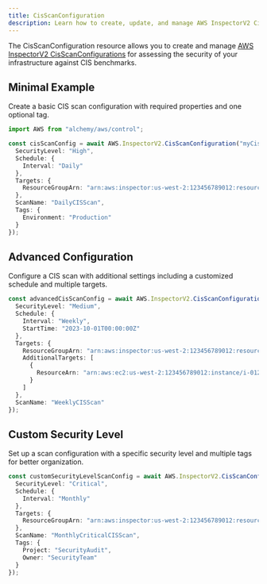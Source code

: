 ```yaml
---
title: CisScanConfiguration
description: Learn how to create, update, and manage AWS InspectorV2 CisScanConfigurations using Alchemy Cloud Control.
---
```



The CisScanConfiguration resource allows you to create and manage [AWS InspectorV2 CisScanConfigurations](https://docs.aws.amazon.com/inspectorv2/latest/userguide/) for assessing the security of your infrastructure against CIS benchmarks.

## Minimal Example

Create a basic CIS scan configuration with required properties and one optional tag.

```ts
import AWS from "alchemy/aws/control";

const cisScanConfig = await AWS.InspectorV2.CisScanConfiguration("myCisScanConfig", {
  SecurityLevel: "High",
  Schedule: {
    Interval: "Daily"
  },
  Targets: {
    ResourceGroupArn: "arn:aws:inspector:us-west-2:123456789012:resourcegroup/my-resource-group"
  },
  ScanName: "DailyCISScan",
  Tags: {
    Environment: "Production"
  }
});
```

## Advanced Configuration

Configure a CIS scan with additional settings including a customized schedule and multiple targets.

```ts
const advancedCisScanConfig = await AWS.InspectorV2.CisScanConfiguration("advancedCisScanConfig", {
  SecurityLevel: "Medium",
  Schedule: {
    Interval: "Weekly",
    StartTime: "2023-10-01T00:00:00Z"
  },
  Targets: {
    ResourceGroupArn: "arn:aws:inspector:us-west-2:123456789012:resourcegroup/my-resource-group",
    AdditionalTargets: [
      {
        ResourceArn: "arn:aws:ec2:us-west-2:123456789012:instance/i-0123456789abcdef0"
      }
    ]
  },
  ScanName: "WeeklyCISScan"
});
```

## Custom Security Level

Set up a scan configuration with a specific security level and multiple tags for better organization.

```ts
const customSecurityLevelScanConfig = await AWS.InspectorV2.CisScanConfiguration("customSecurityLevelScanConfig", {
  SecurityLevel: "Critical",
  Schedule: {
    Interval: "Monthly"
  },
  Targets: {
    ResourceGroupArn: "arn:aws:inspector:us-west-2:123456789012:resourcegroup/my-resource-group"
  },
  ScanName: "MonthlyCriticalCISScan",
  Tags: {
    Project: "SecurityAudit",
    Owner: "SecurityTeam"
  }
});
```
